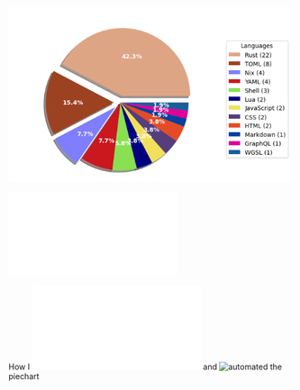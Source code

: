![Weekly Commit Distribution Per Language](./commit_distribution.png?beep-boop-7)

![Resume / CV](./cv-master.pdf)

How I ![created](./analyze_contributions.py) and ![automated](./.github/workflows/weekly_contributions.yml) the piechart
